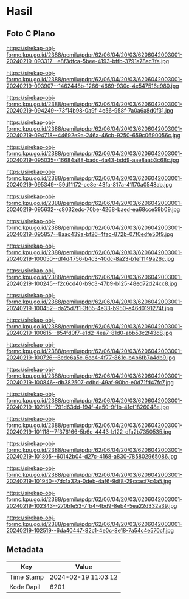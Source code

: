 # Hasil

## Foto C Plano

https://sirekap-obj-formc.kpu.go.id/2388/pemilu/pdpr/62/06/04/20/03/6206042003001-20240219-093317--e8f3dfca-5bee-4193-bffb-3791a78ac7fa.jpg

https://sirekap-obj-formc.kpu.go.id/2388/pemilu/pdpr/62/06/04/20/03/6206042003001-20240219-093907--1462448b-1266-4669-930c-4e547516e980.jpg

https://sirekap-obj-formc.kpu.go.id/2388/pemilu/pdpr/62/06/04/20/03/6206042003001-20240219-094249--73f14b98-0a9f-4e56-958f-7a0a6a8d0f31.jpg

https://sirekap-obj-formc.kpu.go.id/2388/pemilu/pdpr/62/06/04/20/03/6206042003001-20240219-094718--44692e9a-246a-46cb-9250-659c0690056c.jpg

https://sirekap-obj-formc.kpu.go.id/2388/pemilu/pdpr/62/06/04/20/03/6206042003001-20240219-095035--16684a88-badc-4a43-bdd9-aae8aab3c68c.jpg

https://sirekap-obj-formc.kpu.go.id/2388/pemilu/pdpr/62/06/04/20/03/6206042003001-20240219-095349--59d11172-ce8e-43fa-817a-41170a0548ab.jpg

https://sirekap-obj-formc.kpu.go.id/2388/pemilu/pdpr/62/06/04/20/03/6206042003001-20240219-095632--c8032edc-70be-4268-baed-ea68cce59b09.jpg

https://sirekap-obj-formc.kpu.go.id/2388/pemilu/pdpr/62/06/04/20/03/6206042003001-20240219-095857--8aac439a-bf26-4fac-872b-07f0edfe50f9.jpg

https://sirekap-obj-formc.kpu.go.id/2388/pemilu/pdpr/62/06/04/20/03/6206042003001-20240219-100050--df4d4756-b4c3-40dc-8a23-b1ef1149a26c.jpg

https://sirekap-obj-formc.kpu.go.id/2388/pemilu/pdpr/62/06/04/20/03/6206042003001-20240219-100245--f2c6cd40-b9c3-47b9-b125-48ed72d24cc8.jpg

https://sirekap-obj-formc.kpu.go.id/2388/pemilu/pdpr/62/06/04/20/03/6206042003001-20240219-100452--da25d7f1-3f65-4e33-b950-e46d0191274f.jpg

https://sirekap-obj-formc.kpu.go.id/2388/pemilu/pdpr/62/06/04/20/03/6206042003001-20240219-100615--854fd0f7-e1d2-4ea7-81d0-abb53c2f43d8.jpg

https://sirekap-obj-formc.kpu.go.id/2388/pemilu/pdpr/62/06/04/20/03/6206042003001-20240219-100726--6ede6a5c-6ec4-4f77-861c-b4b6fb7a4db9.jpg

https://sirekap-obj-formc.kpu.go.id/2388/pemilu/pdpr/62/06/04/20/03/6206042003001-20240219-100846--db382507-cdbd-49af-90bc-e0d71fd47fc7.jpg

https://sirekap-obj-formc.kpu.go.id/2388/pemilu/pdpr/62/06/04/20/03/6206042003001-20240219-102151--791d63dd-194f-4a50-9f1b-41cf1826048e.jpg

https://sirekap-obj-formc.kpu.go.id/2388/pemilu/pdpr/62/06/04/20/03/6206042003001-20240219-101118--7f376166-5b6e-4443-b122-dfa2b7350535.jpg

https://sirekap-obj-formc.kpu.go.id/2388/pemilu/pdpr/62/06/04/20/03/6206042003001-20240219-101805--60142b04-d27c-4168-a830-785802965086.jpg

https://sirekap-obj-formc.kpu.go.id/2388/pemilu/pdpr/62/06/04/20/03/6206042003001-20240219-101940--7dc1a32a-0deb-4af6-9df8-29ccacf7c4a5.jpg

https://sirekap-obj-formc.kpu.go.id/2388/pemilu/pdpr/62/06/04/20/03/6206042003001-20240219-102343--270bfe53-7fb4-4bd9-8eb4-5ea22d332a39.jpg

https://sirekap-obj-formc.kpu.go.id/2388/pemilu/pdpr/62/06/04/20/03/6206042003001-20240219-102519--6da40447-82c1-4e0c-8e18-7a54c4e570cf.jpg


## Metadata

| Key        | Value               |
| ---------- | ------------------- |
| Time Stamp | 2024-02-19 11:03:12 |
| Kode Dapil | 6201                |



